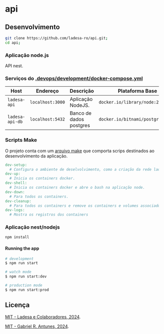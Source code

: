 # api

## Desenvolvimento

```sh
git clone https://github.com/ladesa-ro/api.git;
cd api;
```

### Aplicação node.js

API nest.

### Serviços do [.devops/development/docker-compose.yml](./.devops/development/docker-compose.yml)

| Host            | Endereço         | Descrição               | Plataforma Base                   |
| --------------- | ---------------- | ----------------------- | --------------------------------- |
| `ladesa-api`    | `localhost:3000` | Aplicação NodeJS.       | `docker.io/library/node:22`       |
| `ladesa-api-db` | `localhost:5432` | Banco de dados postgres | `docker.io/bitnami/postgresql:15` |

### Scripts Make

O projeto conta com um [arquivo make](./Makefile) que comporta scrips destinados ao desenvolvimento da aplicação.

```Makefile
dev-setup:
  # Configura o ambiente de deselvolvimento, como a criação da rede ladesa-net e os arquivos .env.
dev-up:
  # Inicia os containers docker.
dev-shell:
  # Inicia os containers docker e abre o bash na aplicação node.
dev-down:
  # Para todos os containers.
dev-cleanup:
  # Para todos os containers e remove os containers e volumes associados.
dev-logs:
  # Mostra os registros dos containers
```

### Aplicação nest/nodejs

```bash
npm install
```

#### Running the app

```bash
# development
$ npm run start

# watch mode
$ npm run start:dev

# production mode
$ npm run start:prod
```

## Licença

[MIT - Ladesa e Colaboradores, 2024](./LICENSE).

[MIT - Gabriel R. Antunes, 2024](./LICENSE).
